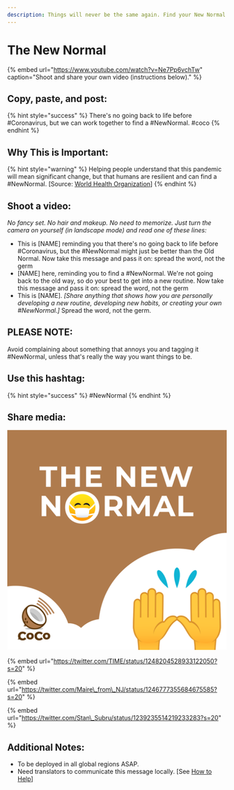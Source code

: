 ```yaml
---
description: Things will never be the same again. Find your New Normal.
---
```


# The New Normal

{% embed url="https://www.youtube.com/watch?v=Ne7Pp6vchTw" caption="Shoot and share your own video \(instructions below\)." %}

## Copy, paste, and post:

{% hint style="success" %}
There's no going back to life before \#Coronavirus, but we can work together to find a \#NewNormal. \#coco
{% endhint %}

## Why This is Important:

{% hint style="warning" %}
Helping people understand that this pandemic will mean significant change, but that humans are resilient and can find a \#NewNormal. \[Source: [World Health Organization](https://www.who.int/publications-detail/outbreak-communication-best-practices-for-communicating-with-the-public-during-an-outbreak)\]
{% endhint %}

## Shoot a video:

_No fancy set. No hair and makeup. No need to memorize. Just turn the camera on yourself \(in landscape mode\) and read one of these lines:_

* This is \[NAME\] reminding you that there's no going back to life before \#Coronavirus, but the \#NewNormal might just be better than the Old Normal. Now take this message and pass it on: spread the word, not the germ 
* \[NAME\] here, reminding you to find a \#NewNormal. We're not going back to the old way, so do your best to get into a new routine. Now take this message and pass it on: spread the word, not the germ 
* This is \[NAME\]. _\[Share anything that shows how you are personally developing a new routine, developing new habits, or creating your own \#NewNormal.\]_ Spread the word, not the germ.

## PLEASE NOTE:

Avoid complaining about something that annoys you and tagging it \#NewNormal, unless that's really the way you want things to be.

## Use this hashtag:

{% hint style="success" %}
\#NewNormal
{% endhint %}

## Share media:

![](../.gitbook/assets/new-normal.png)

{% embed url="https://twitter.com/TIME/status/1248204528933122050?s=20" %}

{% embed url="https://twitter.com/Maire\_from\_NJ/status/1246777355684675585?s=20" %}

{% embed url="https://twitter.com/Stan\_Subru/status/1239235514219233283?s=20" %}



## Additional Notes:

* To be deployed in all global regions ASAP.
* Need translators to communicate this message locally. \[See [How to Help](../how-to-help.md)\]

